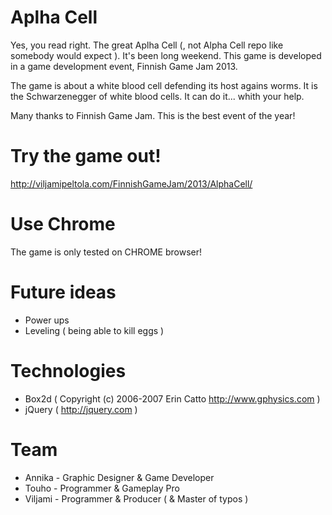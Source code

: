 Aplha Cell
=========

Yes, you read right. The great Aplha Cell (, not Alpha Cell repo like somebody would expect ). It's been long weekend. This game is developed in a game development event, Finnish Game Jam 2013.

The game is about a white blood cell defending its host agains worms. It is the Schwarzenegger of white blood cells. It can do it... whith your help.

Many thanks to Finnish Game Jam. This is the best event of the year!


Try the game out! 
=
http://viljamipeltola.com/FinnishGameJam/2013/AlphaCell/


Use Chrome
=====

The game is only tested on CHROME browser!


Future ideas
===

* Power ups
* Leveling ( being able to kill eggs )

Technologies
===
* Box2d ( Copyright (c) 2006-2007 Erin Catto http://www.gphysics.com )
* jQuery ( http://jquery.com )

Team
===
* Annika - Graphic Designer & Game Developer
* Touho - Programmer & Gameplay Pro
* Viljami - Programmer & Producer ( & Master of typos )

